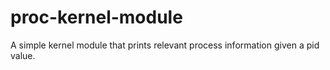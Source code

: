 # proc-kernel-module
A simple kernel module that prints relevant process information given a pid value.

